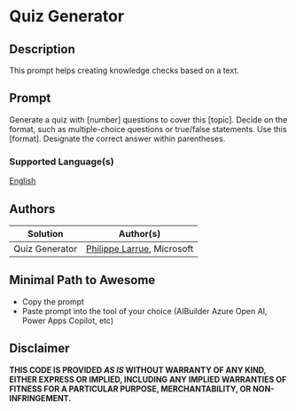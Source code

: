 # Quiz Generator

## Description

This prompt helps creating knowledge checks based on a text.

## Prompt

Generate a quiz with [number] questions to cover this [topic].
Decide on the format, such as multiple-choice questions or true/false statements. 
Use this [format]. 
Designate the correct answer within parentheses.

### Supported Language(s)

[English](./en-us/prompt.md)

## Authors

Solution|Author(s)
--------|---------
Quiz Generator | [Philippe Larrue](https://github.com/Phil-cmd), Microsoft

## Minimal Path to Awesome

* Copy the prompt
* Paste prompt into the tool of your choice (AIBuilder Azure Open AI, Power Apps Copilot, etc)

## Disclaimer

**THIS CODE IS PROVIDED *AS IS* WITHOUT WARRANTY OF ANY KIND, EITHER EXPRESS OR IMPLIED, INCLUDING ANY IMPLIED WARRANTIES OF FITNESS FOR A PARTICULAR PURPOSE, MERCHANTABILITY, OR NON-INFRINGEMENT.**
